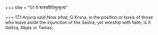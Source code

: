 +++
title = "01 ये शास्त्रविधिमुत्सृज्य"

+++
17.1 Arjuna said Now what, O Krsna, is the position or basis of those
who leave aside the injunction of the Sastra, yet worship with faith; Is
it Sattva, Rajas or Tamas;
